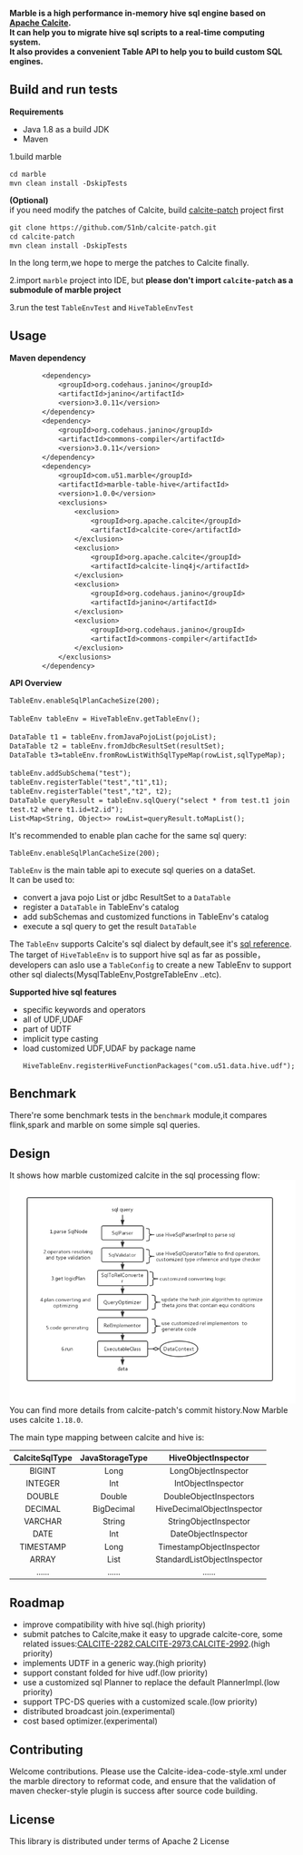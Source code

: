 **Marble is a high performance in-memory hive sql engine based on [Apache Calcite](https://calcite.apache.org/).  
It can help you to migrate hive sql scripts to a real-time computing system.  
It also provides a convenient Table API to help you to build custom SQL engines.**

## Build and run tests
**Requirements**

* Java 1.8 as a build JDK
* Maven


1.build marble
```$xslt
cd marble
mvn clean install -DskipTests
```
**(Optional)**  
if you need modify the patches of Calcite, build [calcite-patch](https://github.com/51nb/calcite-patch) project first
```$xslt
git clone https://github.com/51nb/calcite-patch.git
cd calcite-patch
mvn clean install -DskipTests
```
In the long term,we hope to merge the patches to Calcite finally.


2.import `marble` project into IDE, but **please don't import `calcite-patch` as a submodule of marble project**

3.run the test `TableEnvTest` and `HiveTableEnvTest`

## Usage
**Maven dependency**
```$xslt
        <dependency>
            <groupId>org.codehaus.janino</groupId>
            <artifactId>janino</artifactId>
            <version>3.0.11</version>
        </dependency>
        <dependency>
            <groupId>org.codehaus.janino</groupId>
            <artifactId>commons-compiler</artifactId>
            <version>3.0.11</version>
        </dependency>
        <dependency>
            <groupId>com.u51.marble</groupId>
            <artifactId>marble-table-hive</artifactId>
            <version>1.0.0</version>
            <exclusions>
                <exclusion>
                    <groupId>org.apache.calcite</groupId>
                    <artifactId>calcite-core</artifactId>
                </exclusion>
                <exclusion>
                    <groupId>org.apache.calcite</groupId>
                    <artifactId>calcite-linq4j</artifactId>
                </exclusion>
                <exclusion>
                    <groupId>org.codehaus.janino</groupId>
                    <artifactId>janino</artifactId>
                </exclusion>
                <exclusion>
                    <groupId>org.codehaus.janino</groupId>
                    <artifactId>commons-compiler</artifactId>
                </exclusion>
            </exclusions>
        </dependency>
```
**API Overview**

```$xslt
TableEnv.enableSqlPlanCacheSize(200);

TableEnv tableEnv = HiveTableEnv.getTableEnv();

DataTable t1 = tableEnv.fromJavaPojoList(pojoList);
DataTable t2 = tableEnv.fromJdbcResultSet(resultSet);
DataTable t3=tableEnv.fromRowListWithSqlTypeMap(rowList,sqlTypeMap);

tableEnv.addSubSchema("test");
tableEnv.registerTable("test","t1",t1);
tableEnv.registerTable("test","t2", t2);
DataTable queryResult = tableEnv.sqlQuery("select * from test.t1 join test.t2 where t1.id=t2.id");
List<Map<String, Object>> rowList=queryResult.toMapList();
```
It's recommended to enable plan cache for the same sql query:
```
TableEnv.enableSqlPlanCacheSize(200);
```

`TableEnv` is the main table api to execute sql queries on a dataSet.  
It can be used to:
* convert a java pojo List or jdbc ResultSet to a `DataTable`
* register a `DataTable` in TableEnv's catalog
* add subSchemas and customized functions in TableEnv's catalog
* execute a sql query to get the result `DataTable`

The `TableEnv` supports Calcite's sql dialect by default,see it's [sql reference](https://calcite.apache.org/docs/reference.html).  
The target of `HiveTableEnv` is to support hive sql as far as possible，developers can  aslo use
a `TableConfig` to create a new TableEnv to support other sql dialects(MysqlTableEnv,PostgreTableEnv ..etc).


**Supported hive sql features**
* specific keywords and operators
* all of UDF,UDAF
* part of UDTF
* implicit type casting
* load customized UDF,UDAF by package name
  ```
  HiveTableEnv.registerHiveFunctionPackages("com.u51.data.hive.udf"); 
  ```
  
## Benchmark
There're some benchmark tests in the  `benchmark` module,it compares flink,spark and marble on some simple
sql queries.
## Design
It shows how marble customized calcite in the sql processing flow:
![how_marble_customized_calcite](./how_marble_customized_calcite.jpg)  
You can find more details from calcite-patch's commit history.Now Marble uses calcite `1.18.0`.

The main type mapping between calcite and hive is:  

| CalciteSqlType | JavaStorageType | HiveObjectInspector |
| :---:        |     :---:      |     :---:    |
| BIGINT   | Long    | LongObjectInspector    |
| INTEGER     | Int      | IntObjectInspector    |
| DOUBLE   | Double    | DoubleObjectInspectors    |
| DECIMAL     | BigDecimal       | HiveDecimalObjectInspector      |
| VARCHAR   | String     | StringObjectInspector    |
| DATE     | Int      | DateObjectInspector      |
| TIMESTAMP     | Long       | TimestampObjectInspector     |
| ARRAY     | List      | StandardListObjectInspector     |
| ......     | ......      | ......     |




## Roadmap
*  improve compatibility with hive sql.(high priority)
*  submit patches to Calcite,make it easy to upgrade calcite-core,
some related issues:[CALCITE-2282](https://issues.apache.org/jira/browse/CALCITE-2282),[CALCITE-2973](https://issues.apache.org/jira/browse/CALCITE-2973),[CALCITE-2992](https://issues.apache.org/jira/browse/CALCITE-2992).(high priority)
*  implements UDTF in a generic way.(high priority)
*  support constant folded for hive udf.(low priority)
*  use a customized sql Planner to replace the default PlannerImpl.(low priority)
*  support TPC-DS queries with a customized scale.(low priority)
*  distributed broadcast join.(experimental)
*  cost based optimizer.(experimental)

## Contributing
Welcome contributions.
Please use the Calcite-idea-code-style.xml under the marble directory to reformat code,
and ensure that the validation of maven checker-style plugin is success after source code building.

## License
This library is distributed under terms of Apache 2 License
